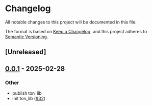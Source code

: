 # Changelog

All notable changes to this project will be documented in this file.

The format is based on [Keep a Changelog](https://keepachangelog.com/en/1.0.0/),
and this project adheres to [Semantic Versioning](https://semver.org/spec/v2.0.0.html).

## [Unreleased]

## [0.0.1](https://github.com/Sild/libs_rs/releases/tag/ton_lib-v0.0.1) - 2025-02-28

### Other

- publish ton_lib
- init ton_lib ([#32](https://github.com/Sild/libs_rs/pull/32))
